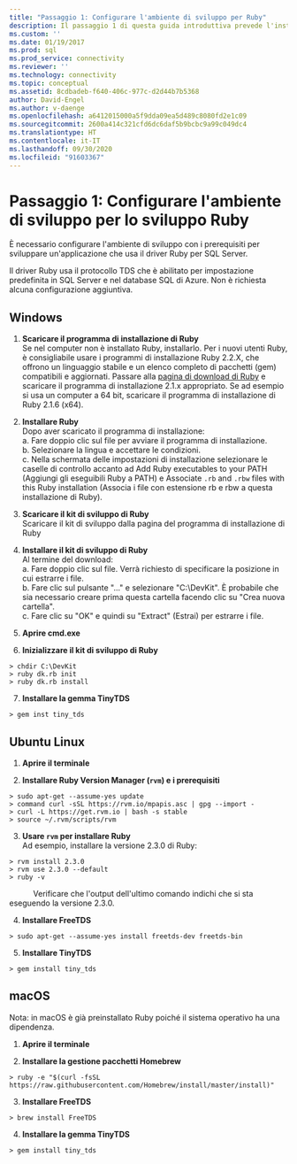 ```yaml
---
title: "Passaggio 1: Configurare l'ambiente di sviluppo per Ruby"
description: Il passaggio 1 di questa guida introduttiva prevede l'installazione di Ruby e di un driver ODBC per SQL Server nell'ambiente di sviluppo.
ms.custom: ''
ms.date: 01/19/2017
ms.prod: sql
ms.prod_service: connectivity
ms.reviewer: ''
ms.technology: connectivity
ms.topic: conceptual
ms.assetid: 8cdbadeb-f640-406c-977c-d2d44b7b5368
author: David-Engel
ms.author: v-daenge
ms.openlocfilehash: a6412015000a5f9dda09ea5d489c8080fd2e1c09
ms.sourcegitcommit: 2600a414c321cfd6dc6daf5b9bcbc9a99c049dc4
ms.translationtype: HT
ms.contentlocale: it-IT
ms.lasthandoff: 09/30/2020
ms.locfileid: "91603367"
---
```

# <a name="step-1-configure-development-environment-for-ruby-development"></a>Passaggio 1: Configurare l'ambiente di sviluppo per lo sviluppo Ruby
È necessario configurare l'ambiente di sviluppo con i prerequisiti per sviluppare un'applicazione che usa il driver Ruby per SQL Server.    
  
Il driver Ruby usa il protocollo TDS che è abilitato per impostazione predefinita in SQL Server e nel database SQL di Azure.  Non è richiesta alcuna configurazione aggiuntiva.  
  
  
## <a name="windows"></a>Windows  
  
1.  **Scaricare il programma di installazione di Ruby**  
Se nel computer non è installato Ruby, installarlo. Per i nuovi utenti Ruby, è consigliabile usare i programmi di installazione Ruby 2.2.X, che offrono un linguaggio stabile e un elenco completo di pacchetti (gem) compatibili e aggiornati. Passare alla [pagina di download di Ruby](https://rubyinstaller.org/downloads/) e scaricare il programma di installazione 2.1.x appropriato. Se ad esempio si usa un computer a 64 bit, scaricare il programma di installazione di Ruby 2.1.6 (x64).   
  
2.  **Installare Ruby**  
Dopo aver scaricato il programma di installazione:  
a. Fare doppio clic sul file per avviare il programma di installazione.  
b. Selezionare la lingua e accettare le condizioni.  
c.  Nella schermata delle impostazioni di installazione selezionare le caselle di controllo accanto ad Add Ruby executables to your PATH (Aggiungi gli eseguibili Ruby a PATH) e Associate `.rb` and `.rbw` files with this Ruby installation (Associa i file con estensione rb e rbw a questa installazione di Ruby).  
  
3.  **Scaricare il kit di sviluppo di Ruby**  
Scaricare il kit di sviluppo dalla pagina del programma di installazione di Ruby  
  
4.  **Installare il kit di sviluppo di Ruby**  
Al termine del download:  
a. Fare doppio clic sul file. Verrà richiesto di specificare la posizione in cui estrarre i file.  
b. Fare clic sul pulsante "..." e selezionare "C:\DevKit". È probabile che sia necessario creare prima questa cartella facendo clic su "Crea nuova cartella".  
c. Fare clic su "OK" e quindi su "Extract" (Estrai) per estrarre i file.  
  
5. **Aprire cmd.exe**  
  
6. **Inizializzare il kit di sviluppo di Ruby**  
```  
> chdir C:\DevKit  
> ruby dk.rb init  
> ruby dk.rb install  
```  
  
7.  **Installare la gemma TinyTDS**  
```  
> gem inst tiny_tds
```  
  
## <a name="ubuntu-linux"></a>Ubuntu Linux  
  
1. **Aprire il terminale**  
  
2. **Installare Ruby Version Manager (`rvm`) e i prerequisiti**  
```  
> sudo apt-get --assume-yes update  
> command curl -sSL https://rvm.io/mpapis.asc | gpg --import -  
> curl -L https://get.rvm.io | bash -s stable  
> source ~/.rvm/scripts/rvm  
```  
   
3. **Usare `rvm` per installare Ruby**  
Ad esempio, installare la versione 2.3.0 di Ruby:  
```  
> rvm install 2.3.0  
> rvm use 2.3.0 --default  
> ruby -v  
```  
&nbsp;&nbsp;&nbsp;&nbsp;&nbsp;&nbsp;&nbsp;&nbsp;&nbsp;&nbsp;&nbsp;Verificare che l'output dell'ultimo comando indichi che si sta eseguendo la versione 2.3.0.  
  
4.  **Installare FreeTDS**  
```  
> sudo apt-get --assume-yes install freetds-dev freetds-bin  
```  
  
5.  **Installare TinyTDS**  
```  
> gem install tiny_tds  
```  
  
## <a name="macos"></a>macOS  
  
Nota: in macOS è già preinstallato Ruby poiché il sistema operativo ha una dipendenza.
  
1.  **Aprire il terminale**  
  
2. **Installare la gestione pacchetti Homebrew**  
```  
> ruby -e "$(curl -fsSL https://raw.githubusercontent.com/Homebrew/install/master/install)"  
```  
  
3.  **Installare FreeTDS**  
```  
> brew install FreeTDS  
```  
  
4.  **Installare la gemma TinyTDS**  
```  
> gem install tiny_tds  
```
